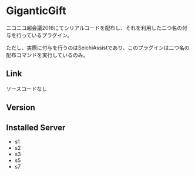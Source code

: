 # GiganticGift
ニコニコ超会議2018にてシリアルコードを配布し、それを利用した二つ名の付与を行っているプラグイン。

ただし、実際に付与を行うのはSeichiAssistであり、このプラグインは二つ名の配布コマンドを実行しているのみ。

## Link
ソースコードなし

## Version

## Installed Server
- s1
- s2
- s3
- s5
- s7
